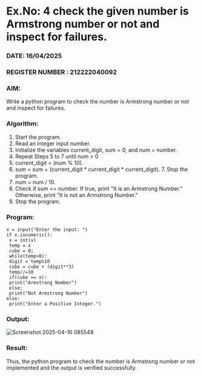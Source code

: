 # Ex.No: 4 check the given number is Armstrong number or not and inspect for failures.
### DATE: 16/04/2025                                                                           
### REGISTER NUMBER : 212222040092
### AIM: 
Write a python program to check the number is Armstrong number or not and inspect for failures.

### Algorithm:
1.  Start the program.
2.	Read an integer input number.
3.	Initialize the variables current_digit, sum = 0, and num = number.
4.	Repeat Steps 5 to 7 until num > 0
5.	current_digit = (num % 10).
6.	sum = sum + (current_digit * current_digit * current_digit). 7. Stop the program.
7.	num = num / 10.
8.	Check if sum == number. If true, print "It is an Armstrong Number." Otherwise, print "It is not an Armstrong Number."
9.	Stop the program.

### Program:
```
x = input("Enter the input: ") 
if x.isnumeric(): 
 x = int(x) 
 temp = x 
 cube = 0; 
 while(temp>0): 
 digit = temp%10 
 cube = cube + (digit**3) 
 temp//=10 
 if(cube == x): 
 print("Armstrong Number") 
 else: 
 print("Not Armstrong Number") 
else: 
 print("Enter a Positive Integer.")
```


### Output:

![Screenshot 2025-04-16 085548](https://github.com/user-attachments/assets/2d59a8eb-a258-4cbc-b2e4-5ed897b2cb53)





### Result:
Thus, the python program to check the number is Armstrong number or not implemented and the output is verified successfully.


